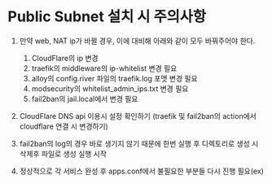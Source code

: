 # Public Subnet 설치 시 주의사항

1. 만약 web, NAT ip가 바뀔 경우, 이에 대비해 아래와 같이 모두 바꿔주어야 한다.
    1) CloudFlare의 ip 변경
    2) traefik의 middleware의 ip-whitelist 변경 필요
    3) alloy의 config.river 파일의 traefik.log 포맷 변경 필요
    4) modsecurity의 whitelist_admin_ips.txt 변경 필요
    5) fail2ban의 jail.local에서 변경 필요

2. CloudFlare DNS api 이용시 설정 확인하기 (traefik 및 fail2ban의 action에서 cloudflare 연결 시 변경하기)
3. fail2ban의 log의 경우 바로 생기지 않기 때문에 한번 실행 후 디렉토리로 생성 시 삭제후 파일로 생성 실행 시작
4. 정상적으로 각 서비스 완성 후 apps.conf에서 불필요한 부분들 다시 진행 필요(ex)
